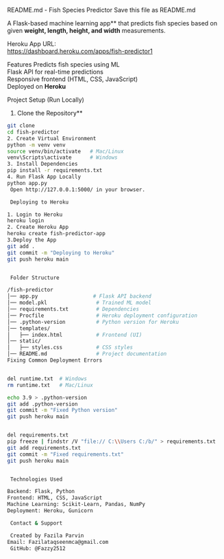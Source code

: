 
README.md - Fish Species Predictor
Save this file as README.md 


A Flask-based machine learning app** that predicts fish species based on given **weight, length, height, and width** measurements.


Heroku App URL:  
https://dashboard.heroku.com/apps/fish-predictor1 


 Features
Predicts fish species using ML  
 Flask API for real-time predictions  
 Responsive frontend (HTML, CSS, JavaScript)  
 Deployed on **Heroku**  

 Project Setup (Run Locally)
1. Clone the Repository**
```sh
git clone
cd fish-predictor
2. Create Virtual Environment
python -m venv venv
source venv/bin/activate   # Mac/Linux
venv\Scripts\activate      # Windows
3. Install Dependencies
pip install -r requirements.txt
4. Run Flask App Locally
python app.py
 Open http://127.0.0.1:5000/ in your browser.

 Deploying to Heroku

1. Login to Heroku
heroku login
2. Create Heroku App
heroku create fish-predictor-app
3.Deploy the App
git add .
git commit -m "Deploying to Heroku"
git push heroku main


 Folder Structure

/fish-predictor
│── app.py                  # Flask API backend
│── model.pkl                # Trained ML model
│── requirements.txt         # Dependencies
│── Procfile                 # Heroku deployment configuration
│── .python-version          # Python version for Heroku
│── templates/
│   ├── index.html           # Frontend (UI)
│── static/
│   ├── styles.css           # CSS styles
│── README.md                # Project documentation
Fixing Common Deployment Errors


del runtime.txt  # Windows
rm runtime.txt   # Mac/Linux

echo 3.9 > .python-version
git add .python-version
git commit -m "Fixed Python version"
git push heroku main


del requirements.txt
pip freeze | findstr /V "file:// C:\\Users C:/b/" > requirements.txt
git add requirements.txt
git commit -m "Fixed requirements.txt"
git push heroku main


 Technologies Used

Backend: Flask, Python
Frontend: HTML, CSS, JavaScript
Machine Learning: Scikit-Learn, Pandas, NumPy
Deployment: Heroku, Gunicorn

 Contact & Support

 Created by Fazila Parvin 
Email: Fazilataqseenmca@gmail.com
 GitHub: @Fazzy2512

